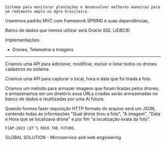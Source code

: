 	Sistema para monitorar plantações e desenvolver melhores maneiras para um redimento amplo no Agro brasileiro.



Usaremos padrão MVC com framework SPRING e suas dependências,

Banco de dados que iremos utilizar será Oracle SQL (JDBC8)

Implementações:

* Drones, Telemetria e Imagens

_______________________________________________________________


Criamos uma API para adicionar, modificar, excluir e listar todos os 
drones cadastros no sistema.

Criamos uma API para capturar o local, hora e data que foi tirada a foto.

Criamos um método para armazer imagens que foram tiradas pelos drones,
e armazenamos em um diretório essa URLs criadas serão armazenadas no banco
de dados e reutilizadas por uma AI futura.

Quando formos fazer requisição HTTP formato do arquivo será um JSON, contendo
todas as informações "Qual drone tirou a foto", "A imagem", "Data e Hora que se localizava
drone" e por fim "a localização exata da foto".





	FIAP-2023 LET´S ROCK THE FUTURE.

GLOBAL SOLUTION - Microservice and web engineering
  
